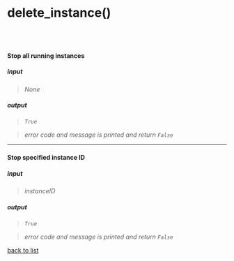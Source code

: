 # **delete_instance()**
<br/>
<br/>


#### Stop all running instances  
##### input
>*None*

##### output
>*`True`*

>*error code and message is printed and return `False`*

---------

#### Stop specified instance ID    
##### input
>*instanceID*

##### output
>*`True`*

>*error code and message is printed and return `False`*

[back to list](../Index.md)

